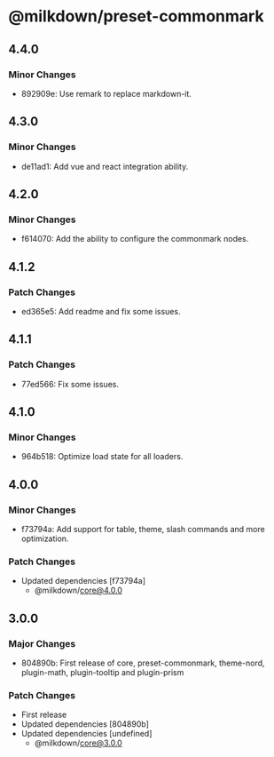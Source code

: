 # @milkdown/preset-commonmark

## 4.4.0

### Minor Changes

-   892909e: Use remark to replace markdown-it.

## 4.3.0

### Minor Changes

-   de11ad1: Add vue and react integration ability.

## 4.2.0

### Minor Changes

-   f614070: Add the ability to configure the commonmark nodes.

## 4.1.2

### Patch Changes

-   ed365e5: Add readme and fix some issues.

## 4.1.1

### Patch Changes

-   77ed566: Fix some issues.

## 4.1.0

### Minor Changes

-   964b518: Optimize load state for all loaders.

## 4.0.0

### Minor Changes

-   f73794a: Add support for table, theme, slash commands and more optimization.

### Patch Changes

-   Updated dependencies [f73794a]
    -   @milkdown/core@4.0.0

## 3.0.0

### Major Changes

-   804890b: First release of core, preset-commonmark, theme-nord, plugin-math, plugin-tooltip and plugin-prism

### Patch Changes

-   First release
-   Updated dependencies [804890b]
-   Updated dependencies [undefined]
    -   @milkdown/core@3.0.0
